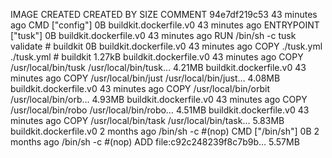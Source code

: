 IMAGE CREATED CREATED BY SIZE COMMENT
94e7df219c53 43 minutes ago CMD ["config"] 0B buildkit.dockerfile.v0
<missing> 43 minutes ago ENTRYPOINT ["tusk"] 0B buildkit.dockerfile.v0
<missing> 43 minutes ago RUN /bin/sh -c tusk validate # buildkit 0B buildkit.dockerfile.v0
<missing> 43 minutes ago COPY ./tusk.yml ./tusk.yml # buildkit 1.27kB buildkit.dockerfile.v0
<missing> 43 minutes ago COPY /usr/local/bin/tusk /usr/local/bin/tusk… 4.21MB buildkit.dockerfile.v0
<missing> 43 minutes ago COPY /usr/local/bin/just /usr/local/bin/just… 4.08MB buildkit.dockerfile.v0
<missing> 43 minutes ago COPY /usr/local/bin/orbit /usr/local/bin/orb… 4.93MB buildkit.dockerfile.v0
<missing> 43 minutes ago COPY /usr/local/bin/robo /usr/local/bin/robo… 4.51MB buildkit.dockerfile.v0
<missing> 43 minutes ago COPY /usr/local/bin/task /usr/local/bin/task… 5.83MB buildkit.dockerfile.v0
<missing> 2 months ago /bin/sh -c #(nop) CMD ["/bin/sh"] 0B
<missing> 2 months ago /bin/sh -c #(nop) ADD file:c92c248239f8c7b9b… 5.57MB
